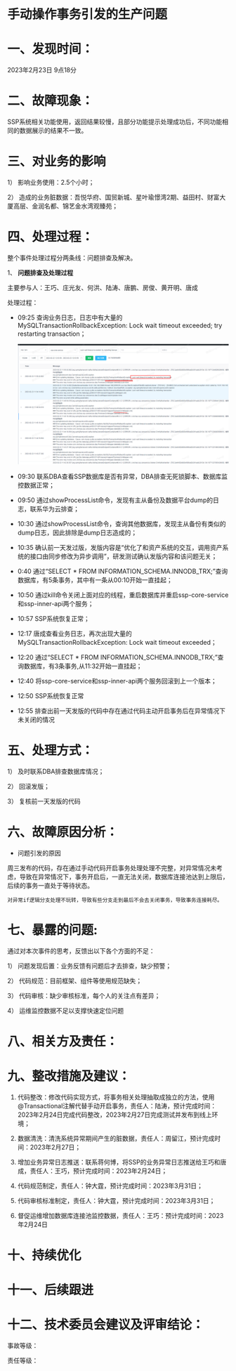 # 手动操作事务引发的生产问题

# 一、**发现时间：**

2023年2月23日 9点18分

# 二、**故障现象：**

SSP系统相关功能使用，返回结果较慢，且部分功能提示处理成功后，不同功能相同的数据展示的结果不一致。

# 三、**对业务的影响**

1） 影响业务使用：2.5个小时；

2） 造成的业务脏数据：吾悦华府、国贸新城、星叶瑜憬湾2期、益田村、财富大厦高层、金润名都、锦艺金水湾观臻苑；

 

# 四、**处理过程：**

整个事件处理过程分两条线：问题排查及解决。

1、 **问题排查及处理过程**

主要参与人：王巧、庄光友、何洪、陆涛、唐鹏、房俊、黄开明、唐成

处理过程：

- 09:25 查询业务日志，日志中有大量的MySQLTransactionRollbackException: Lock wait timeout exceeded; try restarting transaction；

  ![image-20230316222201291](./img/case2/image-20230316222201291.png)

- 09:30 联系DBA查看SSP数据库是否有异常，DBA排查无死锁脚本、数据库监控数据正常；

- 09:50 通过showProcessList命令，发现有主从备份及数据平台dump的日志，联系华为云排查；

- 10:30 通过showProcessList命令，查询其他数据库，发现主从备份有类似的dump日志，因此排除是dump日志造成的；

- 10:35 确认前一天发过版，发版内容是“优化了和资产系统的交互，调用资产系统的接口由同步修改为异步调用”，研发测试确认发版内容和该问题无关；

- 0:40 通过“SELECT * FROM INFORMATION_SCHEMA.INNODB_TRX;”查询数据库，有5条事务，其中有一条从00:10开始一直挂起；

- 10:50 通过kill命令关闭上面对应的线程，重启数据库并重启ssp-core-service和ssp-inner-api两个服务；

- 10:57 SSP系统恢复正常；

- 12:17 唐成查看业务日志，再次出现大量的MySQLTransactionRollbackException: Lock wait timeout exceeded；

- 12:20 通过“SELECT * FROM INFORMATION_SCHEMA.INNODB_TRX;”查询数据库，有3条事务,从11:32开始一直挂起；

- 12:40 将ssp-core-service和ssp-inner-api两个服务回滚到上一个版本；

- 12:50 SSP系统恢复正常

- 12:55 排查出前一天发版的代码中存在通过代码主动开启事务后在异常情况下未关闭的情况

 

 

# 五、**处理方式：**

1） 及时联系DBA排查数据库情况；

2） 回滚发版；

3） 复核前一天发版的代码

 

# 六、**故障原因分析：**

- 问题引发的原因


​		周三发布的代码，存在通过手动代码开启事务处理处理不完整，对异常情况未考虑，导致在异常情况下，事务开启后，一直无法关闭，数据库连接池达到上限后，后续的事务一直处于等待状态。

 	对异常if逻辑分支处理不玩转，导致有些分支走到最后不会去关闭事务，导致事务连接耗尽。



# 七、**暴露的问题:**

通过对本次事件的思考，反馈出以下各个方面的不足：

1） 问题发现后置：业务反馈有问题后才去排查，缺少预警；

2） 代码规范：目前框架、组件等使用规范缺失；

3） 代码审核：缺少审核标准，每个人的关注点有差异；

4） 运维监控数据不足以支撑快速定位问题

 

 

# 八、**相关方及责任：**

 

 

 

# 九、**整改措施及建议：**

1.  代码整改：修改代码实现方式，将事务相关处理抽取成独立的方法，使用@Transactional注解代替手动开启事务，责任人：陆涛，预计完成时间：2023年2月24日完成代码整改，2023年2月27日完成测试并发布到线上环境；


2. 数据清洗：清洗系统异常期间产生的脏数据，责任人：周留江，预计完成时间：2023年2月27日；

3. 增加业务异常日志推送：联系蒋何博，将SSP的业务异常日志推送给王巧和唐成，责任人：王巧，预计完成时间：2023年2月24日；

4. 代码规范制定，责任人：钟大霆，预计完成时间：2023年3月31日；

5. 代码审核标准制定，责任人：钟大霆，预计完成时间：2023年3月31日；

6. 督促运维增加数据库连接池监控数据，责任人：王巧：预计完成时间：2023年2月24日

# 十、**持续优化**

# 十一、**后续跟进**

 

 

# 十二、**技术委员会建议及评审结论：**

事故等级：

责任等级：

 